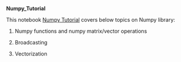 **Numpy_Tutorial**

This notebook [Numpy Tutorial](https://github.com/Zahra-Bakhtiari/Numpy_Tutorial/blob/main/Python_Basics_with_Numpy.ipynb) covers below topics on Numpy library: 

1) Numpy functions and numpy matrix/vector operations

2) Broadcasting

3) Vectorization
